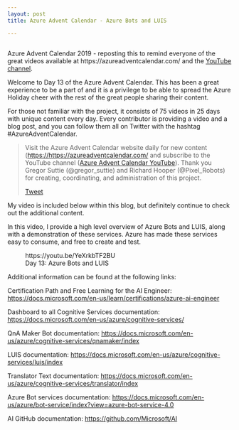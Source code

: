 ```yaml
---
layout: post
title: Azure Advent Calendar - Azure Bots and LUIS

---
```


<!-- wp:image {"id":192,"sizeSlug":"large"} -->
<figure class="wp-block-image size-large"><img src="https://captainhyperscaler.files.wordpress.com/2019/12/img_0467.jpg?w=1024" alt="" class="wp-image-192"/></figure>
<!-- /wp:image -->

<!-- wp:paragraph -->
<p>Azure Advent Calendar 2019 - reposting this to remind everyone of the great videos available at https://azureadventcalendar.com/ and the <a rel="noreferrer noopener" aria-label="YouTube channel (opens in a new tab)" href="https://www.youtube.com/channel/UCJL9wCcmeMBbah4J0uOWIPg" target="_blank">YouTube channel</a>. </p>
<!-- /wp:paragraph -->

<!-- wp:paragraph -->
<p>Welcome to Day 13 of the Azure Advent Calendar.  This has been a great experience to be a part of and it is a privilege to be able to spread the Azure Holiday cheer with the rest of the great people sharing their content.  </p>
<!-- /wp:paragraph -->

<!-- wp:paragraph -->
<p> For those not familiar with the project, it consists of 75 videos in 25 days with unique content every day.  Every contributor is providing a video and a blog post, and you can follow them all on Twitter with the hashtag #AzureAdventCalendar.   </p>
<!-- /wp:paragraph -->

<!-- wp:coblocks/click-to-tweet -->
<blockquote class="wp-block-coblocks-click-to-tweet"><p class="wp-block-coblocks-click-to-tweet__text">Visit the Azure Advent Calendar website daily for new content (<a rel="noreferrer noopener" aria-label=" (opens in a new tab)" href="https://https://azureadventcalendar.com/" target="_blank">https://https://azureadventcalendar.com/</a> and subscribe to the YouTube channel (<a rel="noreferrer noopener" aria-label="Azure Advent Calendar YouTube (opens in a new tab)" href="https://www.youtube.com/channel/UCJL9wCcmeMBbah4J0uOWIPg" target="_blank">Azure Advent Calendar YouTube</a>).  Thank you Gregor Suttie (@gregor_suttie) and Richard Hooper (@Pixel_Robots) for creating, coordinating, and administration of this project.</p><a class="wp-block-coblocks-click-to-tweet__twitter-btn" href="http://twitter.com/share?&amp;text=Visit%20the%20Azure%20Advent%20Calendar%20website%20daily%20for%20new%20content%20(%3Ca%20rel%3D%22noreferrer%20noopener%22%20aria-label%3D%22%20(opens%20in%20a%20new%20tab)%22%20href%3D%22https%3A%2F%2Fhttps%3A%2F%2Fazureadventcalendar.com%2F%22%20target%3D%22_blank%22%3Ehttps%3A%2F%2Fhttps%3A%2F%2Fazureadventcalendar.com%2F%3C%2Fa%3E%20and%20subscribe%20to%20the%20YouTube%20channel%20(%3Ca%20rel%3D%22noreferrer%20noopener%22%20aria-label%3D%22Azure%20Advent%20Calendar%20YouTube%20(opens%20in%20a%20new%20tab)%22%20href%3D%22https%3A%2F%2Fwww.youtube.com%2Fchannel%2FUCJL9wCcmeMBbah4J0uOWIPg%22%20target%3D%22_blank%22%3EAzure%20Advent%20Calendar%20YouTube%3C%2Fa%3E).%20%20Thank%20you%20Gregor%20Suttie%20(%40gregor_suttie)%20and%20Richard%20Hooper%20(%40Pixel_Robots)%20for%20creating%2C%20coordinating%2C%20and%20administration%20of%20this%20project.&amp;url=[post_permalink]" target="_blank" rel="noopener noreferrer">Tweet</a></blockquote>
<!-- /wp:coblocks/click-to-tweet -->

<!-- wp:paragraph -->
<p>My video is included below within this blog, but definitely continue to check out the additional content.</p>
<!-- /wp:paragraph -->

<!-- wp:paragraph -->
<p>In this video, I provide a high level overview of Azure Bots and LUIS, along with a demonstration of these services.  Azure has made these services easy to consume, and free to create and test.</p>
<!-- /wp:paragraph -->

<!-- wp:embed {"url":"https://youtu.be/YeXrkbTF2BU","type":"video","providerNameSlug":"youtube","responsive":true,"className":"wp-embed-aspect-16-9 wp-has-aspect-ratio"} -->
<figure class="wp-block-embed is-type-video is-provider-youtube wp-block-embed-youtube wp-embed-aspect-16-9 wp-has-aspect-ratio"><div class="wp-block-embed__wrapper">
https://youtu.be/YeXrkbTF2BU
</div><figcaption>Day 13: Azure Bots and LUIS</figcaption></figure>
<!-- /wp:embed -->

<!-- wp:paragraph -->
<p>Additional information can be found at the following links:</p>
<!-- /wp:paragraph -->

<!-- wp:paragraph -->
<p>Certification Path and Free Learning for the AI Engineer: <a rel="noreferrer noopener" aria-label="https://docs.microsoft.com/en-us/learn/certifications/azure-ai-engineer (opens in a new tab)" href="https://docs.microsoft.com/en-us/learn/certifications/azure-ai-engineer" target="_blank">https://docs.microsoft.com/en-us/learn/certifications/azure-ai-engineer</a></p>
<!-- /wp:paragraph -->

<!-- wp:paragraph -->
<p>Dashboard to all Cognitive Services documentation: <a rel="noreferrer noopener" aria-label="https://docs.microsoft.com/en-us/azure/cognitive-services/ (opens in a new tab)" href="https://docs.microsoft.com/en-us/azure/cognitive-services/" target="_blank">https://docs.microsoft.com/en-us/azure/cognitive-services/</a></p>
<!-- /wp:paragraph -->

<!-- wp:paragraph -->
<p>QnA Maker Bot documentation: <a rel="noreferrer noopener" aria-label="https://docs.microsoft.com/en-us/azure/cognitive-services/qnamaker/index (opens in a new tab)" href="https://docs.microsoft.com/en-us/azure/cognitive-services/qnamaker/index" target="_blank">https://docs.microsoft.com/en-us/azure/cognitive-services/qnamaker/index</a></p>
<!-- /wp:paragraph -->

<!-- wp:paragraph -->
<p>LUIS documentation: <a rel="noreferrer noopener" aria-label="https://docs.microsoft.com/en-us/azure/cognitive-services/luis/index (opens in a new tab)" href="https://docs.microsoft.com/en-us/azure/cognitive-services/luis/index" target="_blank">https://docs.microsoft.com/en-us/azure/cognitive-services/luis/index</a></p>
<!-- /wp:paragraph -->

<!-- wp:paragraph -->
<p>Translator Text documentation: <a rel="noreferrer noopener" aria-label="https://docs.microsoft.com/en-us/azure/cognitive-services/translator/index (opens in a new tab)" href="https://docs.microsoft.com/en-us/azure/cognitive-services/translator/index" target="_blank">https://docs.microsoft.com/en-us/azure/cognitive-services/translator/index</a></p>
<!-- /wp:paragraph -->

<!-- wp:paragraph -->
<p>Azure Bot services documentation:  <a href="https://docs.microsoft.com/en-us/azure/bot-service/index?view=azure-bot-service-4.0" target="_blank" rel="noreferrer noopener" aria-label=" (opens in a new tab)">https://docs.microsoft.com/en-us/azure/bot-service/index?view=azure-bot-service-4.0</a></p>
<!-- /wp:paragraph -->

<!-- wp:paragraph -->
<p>AI GitHub documentation:  <a rel="noreferrer noopener" aria-label=" (opens in a new tab)" href="https://github.com/Microsoft/AI" target="_blank">https://github.com/Microsoft/AI</a></p>
<!-- /wp:paragraph -->

<!-- wp:image {"id":187,"sizeSlug":"large"} -->
<figure class="wp-block-image size-large"><img src="https://captainhyperscaler.files.wordpress.com/2019/12/img_0282.png?w=1024" alt="" class="wp-image-187"/></figure>
<!-- /wp:image -->
